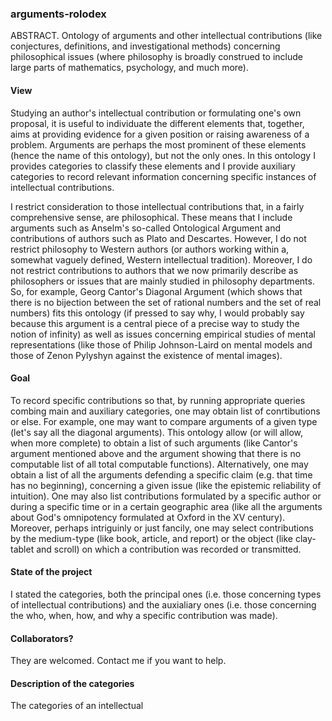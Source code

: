 ### arguments-rolodex
ABSTRACT. Ontology of arguments and other intellectual contributions (like conjectures, definitions, and investigational methods) concerning philosophical issues (where philosophy is broadly construed to include large parts of mathematics, psychology, and much more).


#### View
Studying an author's intellectual contribution or formulating one's own proposal, it is useful to individuate the different elements that, together, aims at providing evidence for a given position or raising awareness of a problem. Arguments are perhaps the most prominent of these elements (hence the name of this ontology), but not the only ones. In this ontology I provides categories to classify these elements and I provide auxiliary categories to record relevant information concerning specific instances of intellectual contributions. 

I restrict consideration to those intellectual contributions that, in a fairly comprehensive sense, are philosophical. These means that I include arguments such as Anselm's so-called Ontological Argument and contributions of authors such as Plato and Descartes. However, I do not restrict philosophy to Western authors (or authors working within a, somewhat vaguely defined, Western intellectual tradition). Moreover, I do not restrict contributions to authors that we now primarily describe as philosophers or issues that are mainly studied in philosophy departments. So, for example, Georg Cantor's Diagonal Argument (which shows that there is no bijection between the set of rational numbers and the set of real numbers) fits this ontology (if pressed to say why, I would probably say because this argument is a central piece of a precise way to study the notion of infinity) as well as issues concerning empirical studies of mental representations (like those of Philip Johnson-Laird on mental models and those of Zenon Pylyshyn against the existence of mental images).

#### Goal
To record specific contributions so that, by running appropriate queries combing main and auxiliary categories, one may obtain list of conrtibutions or else. For example, one may want to compare arguments of a given type (let's say all the diagonal arguments). This ontology allow (or will allow, when more complete) to obtain a list of such arguments (like Cantor's argument mentioned above and the argument showing that there is no computable list of all total computable functions). Alternatively, one may obtain a list of all the arguments defending a specific claim (e.g. that time has no beginning), concerning a given issue (like the epistemic reliability of intuition). One may also list contributions formulated by a specific author or during a specific time or in a certain geographic area (like all the arguments about God's omnipotency formulated at Oxford in the XV century). Moreover, perhaps intriguinly or just fancily, one may select contributions by the medium-type (like book, article, and report) or the object (like clay-tablet and scroll) on which a contribution was recorded or transmitted.

#### State of the project
I stated the categories, both the principal ones (i.e. those concerning types of intellectual contributions) and the auxialiary ones (i.e. those concerning the who, when, how, and why a specific contribution was made).

#### Collaborators?
They are welcomed. Contact me if you want to help.

#### Description of the categories
The categories of an intellectual
